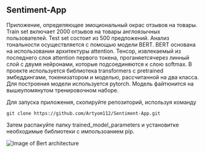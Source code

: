 ## Sentiment-App

Приложение, определяющее эмоциональный окрас отзывов на товары. Train set включает 2000 отзывов на товары англоязычных пользователей. Test set состоит из 500 предложений. Анализ тональности осуществляется с помощью модели BERT. BERT основана на использовании архитектуры attention. Тенсор, извлекаемый из последнего слоя attention первого токена, проганяетсячерез линный слой с двумя нейронами, которые подсоединяются к слою softmax. В проекте используется библиотека transformers с pretrained эмбеддингами, токенизатором и моделью, рассчитанной на два класса. Для построения модели используется pytorch. Модель файтюнится на вышеупомянутом тренировочном наборе.

Для запуска приложения, скопируйте репозиторий, используя команду 
```
git clone https://github.com/Artyom112/Sentiment-App.git
```
Затем распакуйте папку trained_model_parameters и установитке необходимые библиотеки с импользоанием pip.

![Image of Bert architecture](http://jalammar.github.io/images/bert-output-vector.png)
